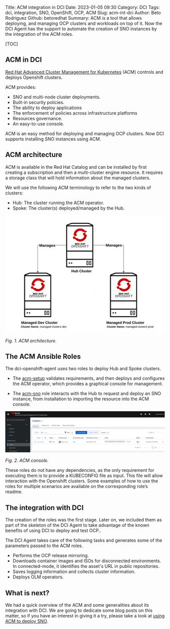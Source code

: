 Title: ACM integration in DCI
Date: 2023-01-05 09:30
Category: DCI
Tags: dci, integration, SNO, OpenShift, OCP, ACM
Slug: acm-int-dci
Author: Beto Rodriguez
Github: betoredhat
Summary: ACM is a tool that allows deploying, and managing OCP clusters and workloads on top of it. Now the DCI Agent has the support to automate the creation of SNO instances by the integration of the ACM roles.

[TOC]

## ACM in DCI

[Red Hat Advanced Cluster Management for Kubernetes](https://www.redhat.com/en/technologies/management/advanced-cluster-management) (ACM) controls and deploys Openshift clusters.

ACM provides:

* SNO and multi-node cluster deployments.
* Built-in security policies.
* The ability to deploy applications
* The enforcement of policies across infrastructure platforms
* Resources governance.
* An easy-to-use console.

ACM is an easy method for deploying and managing OCP clusters. Now DCI supports installing SNO instances using ACM.

## ACM architecture

ACM is available in the Red Hat Catalog and can be installed by first creating a subscription and then a multi-cluster engine resource. It requires a storage class that will hold information about the managed clusters.

We will use the following ACM terminology to refer to the two kinds of clusters:

- Hub: The cluster running the ACM operator.
- Spoke: The cluster(s) deployed/managed by the Hub.

![acm_arch](images/acm-integration/acm-architecture.png)

*Fig. 1. ACM architecture.*

## The ACM Ansible Roles

The dci-openshift-agent uses two roles to deploy Hub and Spoke clusters.

- The [acm-setup](https://github.com/redhat-cip/dci-openshift-agent/blob/master/roles/acm-setup/README.md) validates requirements, and then deploys and configures the ACM operator, which provides a graphical console for management.

- The [acm-sno](https://github.com/redhat-cip/dci-openshift-agent/blob/master/roles/acm-sno/README.md) role interacts with the Hub to request and deploy an SNO instance, from installation to importing the resource into the ACM console.


![acm_arch](images/acm-integration/acm-console.png)

*Fig. 2. ACM console.*

These roles do not have any dependencies, as the only requirement for executing them is to provide a KUBECONFIG file as input. This file will allow interaction with the Openshift clusters. Some examples of how to use the roles for multiple scenarios are available on the corresponding role’s readme.

## The integration with DCI

The creation of the roles was the first stage. Later on, we included them as part of the skeleton of the DCI Agent to take advantage of the known benefits of using DCI to deploy and test OCP..

The DCI Agent takes care of the following tasks and generates some of the parameters passed to the ACM roles.

* Performs the OCP release mirroring.
* Downloads container images and ISOs for disconnected environments. In connected-mode, it identifies the asset's URL in public repositories.
* Saves logging information and collects cluster information.
* Deploys OLM operators.

## What is next?

We had a quick overview of the  ACM and some generalities about its integration with DCI. We are going to dedicate some blog posts on this matter, so if you have an interest in giving it a try, please take a look at [using ACM to deploy SNO](acm-deploy-sno.html).
